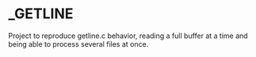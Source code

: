 # _GETLINE

Project to reproduce getline.c behavior, reading a full buffer at a time and being able to process several files at once.  

